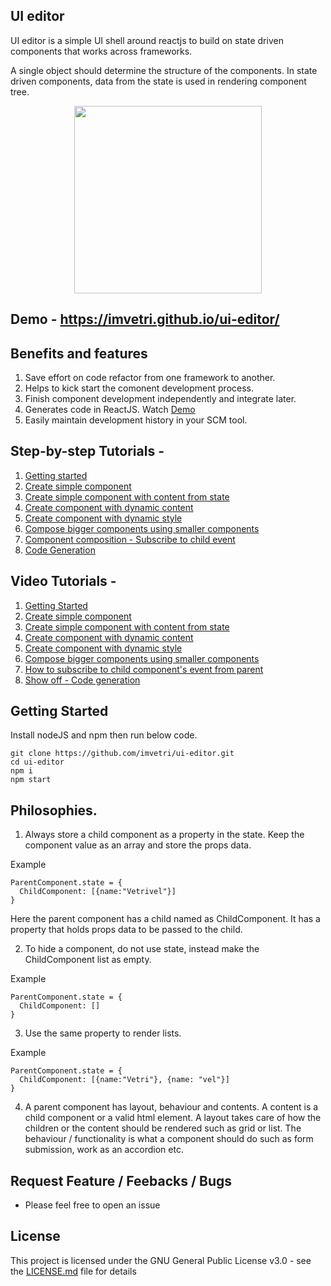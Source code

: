 ## UI editor

UI editor is a simple UI shell around reactjs to build on state driven components that works across frameworks.

A single object should determine the structure of the components. In state driven components, data from the state is used in rendering component tree. 

<p align="center">
  <a href="https://imvetri.github.io/ui-editor/">
    <img src="https://raw.githubusercontent.com/imvetri/ui-editor/master/ui-editor.png" height="300px">
  </a>
</p>

## Demo - https://imvetri.github.io/ui-editor/

## Benefits and features
1. Save effort on code refactor from one framework to another.
2. Helps to kick start the comonent development process.
3. Finish component development independently and integrate later.
4. Generates code in ReactJS. Watch [Demo](https://github.com/imvetri/ui-editor/wiki/Code-generation-to-ReactJS)
5. Easily maintain development history in your SCM tool.


## Step-by-step Tutorials - 
1. [Getting started](https://github.com/imvetri/ui-editor/wiki/Getting-Started)
2. [Create simple component](https://github.com/imvetri/ui-editor/wiki/Create-a-simple-component)
3. [Create simple component with content from state](https://github.com/imvetri/ui-editor/wiki/Create-simple-component-with-content-from-state)
4. [Create component with dynamic content](https://github.com/imvetri/ui-editor/wiki/Create-component-with-dynamic-content)
5. [Create component with dynamic style](https://github.com/imvetri/ui-editor/wiki/Create-component-with-dynamic-style)
6. [Compose bigger components using smaller components](https://github.com/imvetri/ui-editor/wiki/Compose-bigger-components-using-smaller-components)
7. [Component composition - Subscribe to child event](https://github.com/imvetri/ui-editor/wiki/Component-composition---Subscribe-to-child-components)
8. [Code Generation](https://github.com/imvetri/ui-editor/wiki/Code-generation-to-ReactJS)

## Video Tutorials - 
1. [Getting Started](https://vimeo.com/386239335)
2. [Create simple component](https://vimeo.com/386239365)
3. [Create simple component with content from state](https://vimeo.com/386239387)
4. [Create component with dynamic content](https://vimeo.com/386239417)
5. [Create component with dynamic style](https://vimeo.com/386239443)
6. [Compose bigger components using smaller components](https://vimeo.com/386239481)
7. [How to subscribe to child component's event from parent](https://vimeo.com/386239513)
8. [Show off - Code generation](https://vimeo.com/386239546)

## Getting Started
Install nodeJS and npm then run below code.

```
git clone https://github.com/imvetri/ui-editor.git
cd ui-editor
npm i
npm start

```

## Philosophies.


1. Always store a child component as a property in the state. Keep the component value as an array and store the props data.

Example
```
ParentComponent.state = {
  ChildComponent: [{name:"Vetrivel"}]
}
```

Here the parent component has a child named as ChildComponent. It has a property that holds props data to be passed to the child.

2. To hide a component, do not use state, instead make the ChildComponent list as empty.

Example
```
ParentComponent.state = {
  ChildComponent: []
}
```
3. Use the same property to render lists. 

Example
```
ParentComponent.state = {
  ChildComponent: [{name:"Vetri"}, {name: "vel"}] 
}
```
4. A parent component has layout, behaviour and contents. A content is a child component or a valid html element. A layout takes care of how the children or the content should be rendered such as grid or list.  The behaviour / functionality is what a component should do such as form submission, work as an accordion etc.


## Request Feature / Feebacks / Bugs

 * Please feel free to open an issue



## License

This project is licensed under the GNU General Public License v3.0 - see the [LICENSE.md](LICENSE.md) file for details
